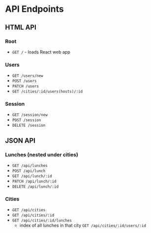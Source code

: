 # API Endpoints

## HTML API

### Root

- `GET /` - loads React web app

### Users

- `GET /users/new`
- `POST /users`
- `PATCH /users`
- `GET /cities/:id/users(hosts)/:id`

### Session

- `GET /session/new`
- `POST /session`
- `DELETE /session`

## JSON API

### Lunches (nested under cities)

- `GET /api/lunches`
- `POST /api/lunch`
- `GET /api/lunch/:id`
- `PATCH /api/lunch/:id`
- `DELETE /api/lunch/:id`

### Cities

- `GET /api/cities`
- `GET /api/cities/:id`
- `GET /api/cities/:id/lunches`
  - index of all lunches in that city
  `GET /api/cities/:id/users/:id`
